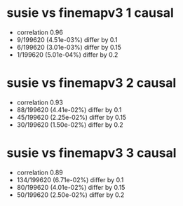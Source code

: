 # susie vs finemapv3  1 causal

- correlation 0.96
- 9/199620 (4.51e-03%) differ by 0.1
- 6/199620 (3.01e-03%) differ by 0.15
- 1/199620 (5.01e-04%) differ by 0.2


# susie vs finemapv3  2 causal

- correlation 0.93
- 88/199620 (4.41e-02%) differ by 0.1
- 45/199620 (2.25e-02%) differ by 0.15
- 30/199620 (1.50e-02%) differ by 0.2


# susie vs finemapv3  3 causal

- correlation 0.89
- 134/199620 (6.71e-02%) differ by 0.1
- 80/199620 (4.01e-02%) differ by 0.15
- 50/199620 (2.50e-02%) differ by 0.2


